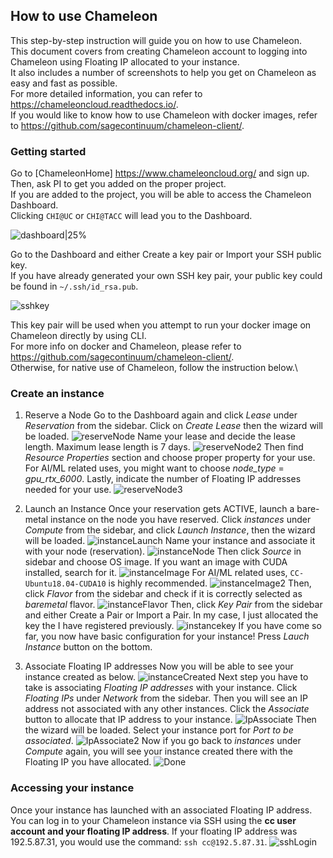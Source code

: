 ## How to use Chameleon

This step-by-step instruction will guide you on how to use Chameleon.\
This document covers from creating Chameleon account to logging into Chameleon using Floating IP allocated to your instance.\
It also includes a number of screenshots to help you get on Chameleon as easy and fast as possible.\
For more detailed information, you can refer to https://chameleoncloud.readthedocs.io/. <br/>
If you would like to know how to use Chameleon with docker images, refer to https://github.com/sagecontinuum/chameleon-client/.

### Getting started

Go to [ChameleonHome] https://www.chameleoncloud.org/ and sign up. Then, ask PI to get you added on the proper project.\
If you are added to the project, you will be able to access the Chameleon Dashboard. <br/>
Clicking ```CHI@UC``` or ```CHI@TACC``` will lead you to the Dashboard.<br/>

![dashboard|25%](images/dashboard.png)

Go to the Dashboard and either Create a key pair or Import your SSH public key.\
If you have already generated your own SSH key pair, your public key could be found in ```~/.ssh/id_rsa.pub```. 
<br/>

![sshkey](images/sshkey.png)

This key pair will be used when you attempt to run your docker image on Chameleon directly by using CLI.\
For more info on docker and Chameleon, please refer to https://github.com/sagecontinuum/chameleon-client/. \
Otherwise, for native use of Chameleon, follow the instruction below.\

### Create an instance

1. Reserve a Node
Go to the Dashboard again and click *Lease* under *Reservation* from the sidebar. Click on *Create Lease* then the wizard will be loaded.
![reserveNode](images/reserveNode.png)
Name your lease and decide the lease length. Maximum lease length is 7 days. 
![reserveNode2](images/reserveNode2.png)
Then find *Resource Properties* section and choose proper property for your use. For AI/ML related uses, you might want to choose *node_type* = *gpu_rtx_6000*.
Lastly, indicate the number of Floating IP addresses needed for your use.
![reserveNode3](images/reserveNode3.png)

2. Launch an Instance
Once your reservation gets ACTIVE, launch a bare-metal instance on the node you have reserved.
Click *instances* under *Compute* from the sidebar, and click *Launch Instance*, then the wizard will be loaded.
![instanceLaunch](images/instanceLaunch.png)
Name your instance and associate it with your node (reservation). 
![instanceNode](images/instanceNode.png)
Then click *Source* in sidebar and choose OS image. If you want an image with CUDA installed, search for it. 
![instanceImage](images/instanceImage.png)
For AI/ML related uses, ```CC-Ubuntu18.04-CUDA10``` is highly recommended.
![instanceImage2](images/instanceImage2.png)
Then, click *Flavor* from the sidebar and check if it is correctly selected as *baremetal* flavor.
![instanceFlavor](images/instanceFlavor.png)
Then, click *Key Pair* from the sidebar and either Create a Pair or Import a Pair. In my case, I just allocated the key the I have registered previously.
![instancekey](images/instancekey.png)
If you have come so far, you now have basic configuration for your instance! 
Press *Lauch Instance* button on the bottom.

3. Associate Floating IP addresses
Now you will be able to see your instance created as below.
![instanceCreated](images/instanceCreated.png)
Next step you have to take is associating *Floating IP addresses* with your instance.
Click *Floating IPs* under *Network* from the sidebar. Then you will see an IP address not associated with any other instances. Click the *Associate* button to allocate that IP address to your instance.
![IpAssociate](images/IpAssociate.png)
Then the wizard will be loaded. Select your instance port for *Port to be associated*.
![IpAssociate2](images/IpAssociate2.png)
Now if you go back to *instances* under *Compute* again, you will see your instance created there with the Floating IP you have allocated.
![Done](images/Done.png)

### Accessing your instance
Once your instance has launched with an associated Floating IP address.
You can log in to your Chameleon instance via SSH using the **cc user account and your floating IP address**. 
If your floating IP address was 192.5.87.31, you would use the command: ```ssh cc@192.5.87.31```.
![sshLogin](images/sshLogin.png)